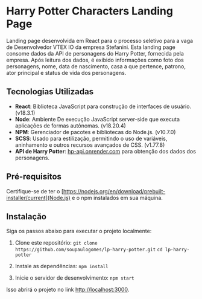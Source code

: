 # Harry Potter Characters Landing Page

Landing page desenvolvida em React para o processo seletivo para a vaga de Desenvolvedor VTEX IO da empresa Stefanini. Esta landing page consome dados da API de personagens do Harry Potter, fornecida pela empresa. Após leitura dos dados, é exibido informações como foto dos personagens, nome, data de nascimento, casa a que pertence, patrono, ator principal e status de vida dos personagens.

## Tecnologias Utilizadas

- **React**: Biblioteca JavaScript para construção de interfaces de usuário. (v18.3.1)
- **Node**: Ambiente De execução JavaScript server-side que executa aplicações de formas autônomas. (v18.20.4)
- **NPM**: Gerenciador de pacotes e bibliotecas do Node.js. (v10.7.0)
- **SCSS**: Usado para estilização, permitindo o uso de variáveis, aninhamento e outros recursos avançados de CSS. (v1.77.8)
- **API de Harry Potter**: [hp-api.onrender.com](https://hp-api.onrender.com/api/characters) para obtenção dos dados dos personagens.

## Pré-requisitos

Certifique-se de ter o [https://nodejs.org/en/download/prebuilt-installer/current](Node.js) e o npm instalados em sua máquina.

## Instalação
Siga os passos abaixo para executar o projeto localmente:

1. Clone este repositório:
`git clone https://github.com/soupaulogomes/lp-harry-potter.git`
`cd lp-harry-potter`

2. Instale as dependências:
`npm install`

3. Inicie o servidor de desenvolvimento:
`npm start`

Isso abrirá o projeto no link [http://localhost:3000](http://localhost:3000).
